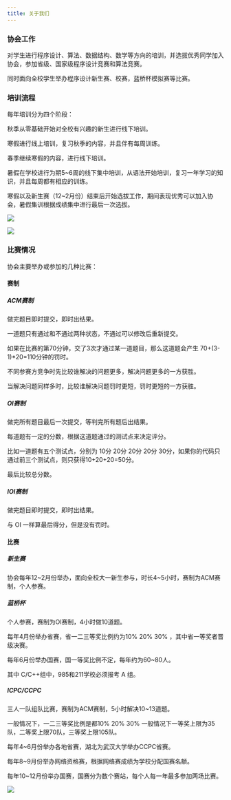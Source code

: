 ```yaml
---
title: 关于我们
---
```

### 协会工作

对学生进行程序设计、算法、数据结构、数学等方向的培训，并选拔优秀同学加入协会，参加省级、国家级程序设计竞赛和算法竞赛。

同时面向全校学生举办程序设计新生赛、校赛，蓝桥杯模拟赛等比赛。

### 培训流程

每年培训分为四个阶段：

秋季从零基础开始对全校有兴趣的新生进行线下培训。

寒假进行线上培训，复习秋季的内容，并且伴有每周训练。

春季继续寒假的内容，进行线下培训。

暑假在学校进行为期5~6周的线下集中培训，从语法开始培训，复习一年学习的知识，并且每周都有相应的训练。

寒假以及新生赛（12~2月份）结束后开始选拔工作，期间表现优秀可以加入协会，暑假集训根据成绩集中进行最后一次选拔。

![](https://s2.loli.net/2023/10/18/xmZ6Pn5JYcMEQrt.png)



![](https://s2.loli.net/2023/10/18/b8ElxArPUhiDmQ4.png)

### 比赛情况

协会主要举办或参加的几种比赛：

#### 赛制

##### ACM赛制

做完题目即时提交，即时出结果。

一道题只有通过和不通过两种状态，不通过可以修改后重新提交。

如果在比赛的第70分钟，交了3次才通过某一道题目，那么这道题会产生 70+(3-1)*20=110分钟的罚时。

不同参赛方竞争时先比较谁解决的问题更多，解决问题更多的一方获胜。

当解决问题同样多时，比较谁解决问题罚时更短，罚时更短的一方获胜。

##### OI赛制

做完所有题目最后一次提交，等判完所有题后出结果。

每道题有一定的分数，根据这道题通过的测试点来决定评分。

比如一道题有五个测试点，分别为 10分 20分 20分 20分 30分，如果你的代码只通过前三个测试点，则只获得10+20+20=50分。

最后比较总分数。

##### IOI赛制

做完题目即时提交，即时出结果。

与 OI 一样算最后得分，但是没有罚时。

#### 比赛

##### 新生赛

协会每年12~2月份举办，面向全校大一新生参与，时长4~5小时，赛制为ACM赛制，个人参赛。

##### 蓝桥杯

个人参赛，赛制为OI赛制，4小时做10道题。

每年4月份举办省赛，省一二三等奖比例约为10% 20% 30% ，其中省一等奖者晋级决赛。

每年6月份举办国赛，国一等奖比例不定，每年约为60~80人。

其中 C/C++组中，985和211学校必须报考 A 组。

##### ICPC/CCPC

三人一队组队比赛，赛制为ACM赛制，5小时解决10~13道题。

一般情况下，一二三等奖比例是都10% 20% 30% 一般情况下一等奖上限为35队，二等奖上限70队，三等奖上限105队。

每年4~6月份举办各地省赛，湖北为武汉大学举办CCPC省赛。

每年8~9月份举办网络资格赛，根据网络赛成绩为学校分配国赛名额。

每年10~12月份举办国赛，国赛分为数个赛站，每个人每一年最多参加两场比赛。

![](https://s2.loli.net/2023/10/19/8X7GdNePF9sEKx1.png)













